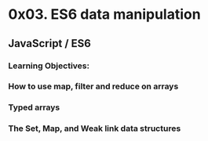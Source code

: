 # 0x03. ES6 data manipulation
## JavaScript / ES6

### Learning Objectives:
### How to use map, filter and reduce on arrays
### Typed arrays
### The Set, Map, and Weak link data structures